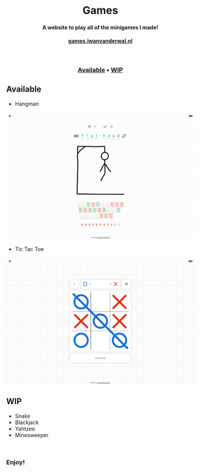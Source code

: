 <div align="center">

# Games

#### A website to play all of the minigames I made!

#### [games.iwanvanderwal.nl](https://games.iwanvanderwal.nl/)

<br>

### [Available](#available) • [WIP](#wip)

</div>

## Available

- Hangman

<img src="/dist/img/screenshots/hangman.png" alt="Hangman">

- Tic Tac Toe

<img src="/dist/img/screenshots/tictactoe.png" alt="Tic Tac Toe">

<br>

## WIP

- Snake
- Blackjack
- Yahtzee
- Minesweeper

<br>

### Enjoy!
